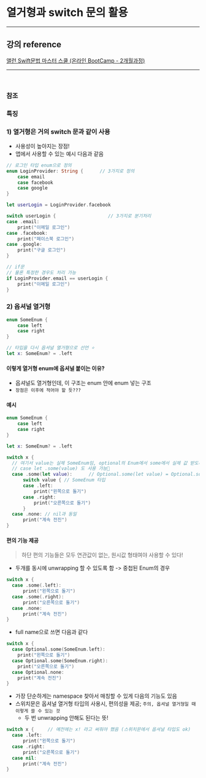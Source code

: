# 열거형과 switch 문의 활용

---

## 강의 reference

[앨런 Swift문법 마스터 스쿨 (온라인 BootCamp - 2개월과정)](https://www.inflearn.com/course/스위프트-문법-마스터-스쿨/dashboard)

---

<br>

### 참조

### 특징

### 1) 열거형은 거의 switch 문과 같이 사용

- 사용성이 높아지는 장점!
- 앱에서 사용할 수 있는 예시 다음과 같음

```swift
// 로그인 타입 enum으로 정의
enum LoginProvider: String {      // 3가지로 정의
    case email
    case facebook
    case google
}

let userLogin = LoginProvider.facebook

switch userLogin {                   // 3가지로 분기처리
case .email:
    print("이메일 로그인")
case .facebook:
    print("페이스북 로그인")
case .google:
    print("구글 로그인")
}

// if문
// 물론 특정한 경우도 처리 가능
if LoginProvider.email == userLogin {
    print("이메일 로그인")
}

```

### 2) 옵셔널 열거형

```swift
enum SomeEnum {
    case left
    case right
}

// 타입을 다시 옵셔널 열거형으로 선언 ⭐️
let x: SomeEnum? = .left
```

#### 이렇게 열거형 enum에 옵셔널 붙이는 이유?

- 옵셔널도 열거형인데, 이 구조는 enum 안에 enum 넣는 구조
- `장점은 이후에 적어야 할 듯???`

#### 예시

```swift
enum SomeEnum {
    case left
    case right
}

let x: SomeEnum? = .left

switch x {
  // 여기서 value는 실제 SomeEnum임, optional의 Enum에서 some에서 실제 값 받도록 되어있으므로
  // case let .some(value) 도 사용 가능
  case .some(let value):      // Optional.some(let value) = Optional.some(SomeEnum.left)  ⭐️
      switch value { // SomeEnum 타입
      case .left:
          print("왼쪽으로 돌기")
      case .right:
          print("오른쪽으로 돌기")
      }
  case .none: // nil과 동일
      print("계속 전진")
}
```

#### 편의 기능 제공

> 하단 편의 기능들은 모두 연관값이 없는, 원시값 형태여야 사용할 수 있다!

- 두개를 동시에 unwrapping 할 수 있도록 함 -> 중첩된 Enum의 경우

```swift
switch x {
  case .some(.left):
      print("왼쪽으로 돌기")
  case .some(.right):
      print("오른쪽으로 돌기")
  case .none:
      print("계속 전진")
}
```

- full name으로 쓰면 다음과 같다

```swift
switch x {
  case Optional.some(SomeEnum.left):
    print("왼쪽으로 돌기")
  case Optional.some(SomeEnum.right):
    print("오른쪽으로 돌기")
  case Optional.none:
    print("계속 전진")
}
```

- 가장 단순하게는 namespace 찾아서 매칭할 수 있게 다음의 기능도 있음
- 스위치문은 옵셔널 열거형 타입의 사용시, 편의성을 제공; `주의, 옵셔널 열거형일 때 이렇게 쓸 수 있는 것`
  - 두 번 unwrapping 안해도 된다는 뜻!

```swift
switch x {     // 예전에는 x! 라고 써줘야 했음 (스위치문에서 옵셔널 타입도 ok)
  case .left:
      print("왼쪽으로 돌기")
  case .right:
      print("오른쪽으로 돌기")
  case nil:
      print("계속 전진")
}
```
